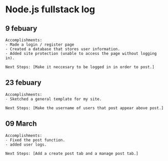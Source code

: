 # Node.js fullstack log

## 9 febuary

    Accomplishments:
    - Made a login / register page
    - Created a database that stores user information.
    - Added site protection (unable to access the page without logging in).

    Next Steps: [Make it neccesary to be logged in in order to post.]

## 23 febuary

    Accomplishments:
    - Sketched a general template for my site.

    Next Steps: [Make the username of users that post appear above post.]

## 09 March

    Accomplishments:
    - Fixed the post function.
    - added user logs.

    Next Steps: [Add a create post tab and a manage post tab.]
